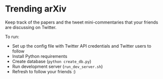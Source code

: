 # Trending arXiv

Keep track of the papers and the tweet mini-commentaries that your friends are discussing on Twitter.

To run:

+ Set up the config file with Twitter API credentials and Twitter users to follow
+ Install Python requirements
+ Create database (`python create_db.py`)
+ Run development server (`run_dev_server.sh`)
+ Refresh to follow your friends :)
